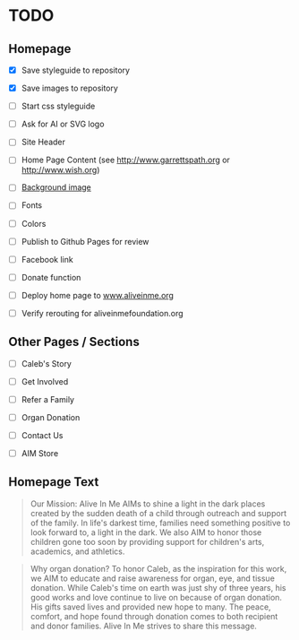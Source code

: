 # TODO


## Homepage

+ [x] Save styleguide to repository
+ [x] Save images to repository
+ [ ] Start css styleguide
+ [ ] Ask for AI or SVG logo
+ [ ] Site Header
+ [ ] Home Page Content (see http://www.garrettspath.org or http://www.wish.org)
+ [ ] [Background image](https://css-tricks.com/perfect-full-page-background-image/)
+ [ ] Fonts
+ [ ] Colors
+ [ ] Publish to Github Pages for review
+ [ ] Facebook link
+ [ ] Donate function
+ [ ] Deploy home page to www.aliveinme.org
+ [ ] Verify rerouting for aliveinmefoundation.org


## Other Pages / Sections

+ [ ] Caleb's Story
+ [ ] Get Involved
+ [ ] Refer a Family
+ [ ] Organ Donation
+ [ ] Contact Us
+ [ ] AIM Store


## Homepage Text

> Our Mission:  Alive In Me AIMs to shine a light in the dark places created by
the sudden death of a child through outreach and support of the family.  In
life's darkest time, families need something positive to look forward to, a
light in the dark.  We also AIM to honor those children gone too soon by
providing support for children's arts, academics, and athletics.

> Why organ donation?   To honor Caleb, as the inspiration for this work, we AIM
to educate and raise awareness for organ, eye, and tissue donation.  While
Caleb's time on earth was just shy of three years, his good works and love
continue to live on because of organ donation.  His gifts saved lives and
provided new hope to many.  The peace, comfort, and hope found through donation
comes to both recipient and donor families.  Alive In Me strives to share this
message.
